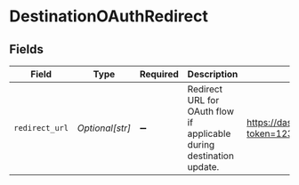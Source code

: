 # DestinationOAuthRedirect


## Fields

| Field                                                                | Type                                                                 | Required                                                             | Description                                                          | Example                                                              |
| -------------------------------------------------------------------- | -------------------------------------------------------------------- | -------------------------------------------------------------------- | -------------------------------------------------------------------- | -------------------------------------------------------------------- |
| `redirect_url`                                                       | *Optional[str]*                                                      | :heavy_minus_sign:                                                   | Redirect URL for OAuth flow if applicable during destination update. | https://dashboard.hookdeck.com/authorize?token=12313123              |